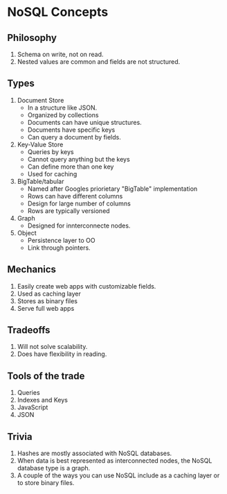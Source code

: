 # NoSQL Concepts

## Philosophy

1. Schema on write, not on read.
1. Nested values are common and fields are not structured.

## Types

1. Document Store
    - In a structure like JSON.
    - Organized by collections
    - Documents can have unique structures.
    - Documents have specific keys
    - Can query a document by fields.
1. Key-Value Store
    - Queries by keys
    - Cannot query anything but the keys
    - Can define more than one key
    - Used for caching
1. BigTable/tabular
    - Named after Googles priorietary "BigTable" implementation
    - Rows can have different columns
    - Design for large number of columns
    - Rows are typically versioned
1. Graph
    - Designed for innterconnecte nodes.
1. Object
    - Persistence layer to OO
    - Link through pointers.

## Mechanics

1. Easily create web apps with customizable fields.
1. Used as caching layer
1. Stores as binary files
1. Serve full web apps

## Tradeoffs

1. Will not solve scalability.
1. Does have flexibility in reading.

## Tools of the trade

1. Queries
1. Indexes and Keys
1. JavaScript
1. JSON

## Trivia

1. Hashes are mostly associated with NoSQL databases.
1. When data is best represented as interconnected nodes, the NoSQL database type is a graph.
1. A couple of the ways you can use NoSQL include as a caching layer or to store binary files.
